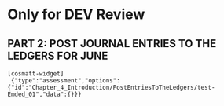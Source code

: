 # Only for DEV Review

## PART 2: POST JOURNAL ENTRIES TO THE LEDGERS FOR JUNE

```
[cosmatt-widget]
 {"type":"assessment","options":{"id":"Chapter_4_Introduction/PostEntriesToTheLedgers/test-Emded_01","data":{}}} 
```
